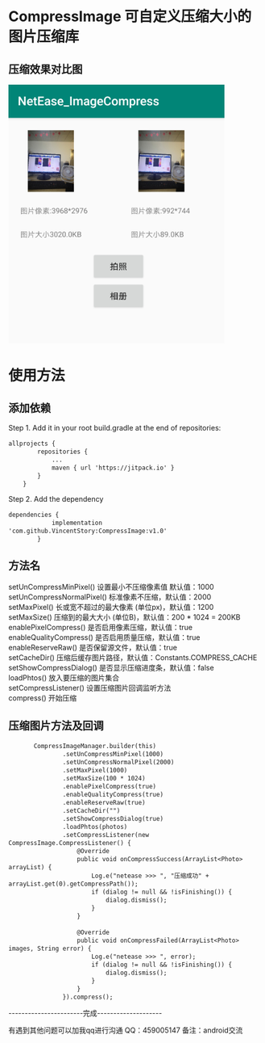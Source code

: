 # CompressImage 可自定义压缩大小的图片压缩库

## 压缩效果对比图

![效果图](https://github.com/VincentStory/CompressImage/blob/master/example.png)


# 使用方法
## 添加依赖
Step 1. Add it in your root build.gradle at the end of repositories:
```
allprojects {
		repositories {
			...
			maven { url 'https://jitpack.io' }
		}
	}

``` 
Step 2. Add the dependency

```
dependencies {
	        implementation 'com.github.VincentStory:CompressImage:v1.0'
	    }

``` 
## 方法名
setUnCompressMinPixel()  设置最小不压缩像素值 默认值：1000 <br>
setUnCompressNormalPixel() 标准像素不压缩，默认值：2000  <br>
setMaxPixel() 长或宽不超过的最大像素 (单位px)，默认值：1200 <br>
setMaxSize()   压缩到的最大大小 (单位B)，默认值：200 * 1024 = 200KB <br>
enablePixelCompress()   是否启用像素压缩，默认值：true <br>
enableQualityCompress()   是否启用质量压缩，默认值：true <br>
enableReserveRaw()  是否保留源文件，默认值：true <br>
setCacheDir() 压缩后缓存图片路径，默认值：Constants.COMPRESS_CACHE <br>
setShowCompressDialog()  是否显示压缩进度条，默认值：false <br>
loadPhtos() 放入要压缩的图片集合  <br>
setCompressListener() 设置压缩图片回调监听方法 <br>
compress()  开始压缩 <br>


 ## 压缩图片方法及回调
 ```
        CompressImageManager.builder(this)
                .setUnCompressMinPixel(1000) 
                .setUnCompressNormalPixel(2000) 
                .setMaxPixel(1000) 
                .setMaxSize(100 * 1024) 
                .enablePixelCompress(true) 
                .enableQualityCompress(true) 
                .enableReserveRaw(true) 
                .setCacheDir("") 
                .setShowCompressDialog(true) 
                .loadPhtos(photos)
                .setCompressListener(new CompressImage.CompressListener() {
                    @Override
                    public void onCompressSuccess(ArrayList<Photo> arrayList) {
                        Log.e("netease >>> ", "压缩成功" + arrayList.get(0).getCompressPath());
                        if (dialog != null && !isFinishing()) {
                            dialog.dismiss();
                        }
                    }

                    @Override
                    public void onCompressFailed(ArrayList<Photo> images, String error) {
                        Log.e("netease >>> ", error);
                        if (dialog != null && !isFinishing()) {
                            dialog.dismiss();
                        }
                    }
                }).compress();
```

-----------------------完成--------------------

有遇到其他问题可以加我qq进行沟通
 QQ：459005147 备注：android交流


